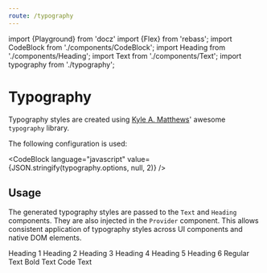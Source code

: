```yaml
---
route: /typography
---
```


import {Playground} from 'docz'
import {Flex} from 'rebass';
import CodeBlock from './components/CodeBlock';
import Heading from './components/Heading';
import Text from './components/Text';
import typography from './typography';

# Typography

Typography styles are created using [Kyle A. Matthews](https://kyleamathews.github.io/typography.js/)' awesome `typography` library.

The following configuration is used:

<CodeBlock
language="javascript"
value={JSON.stringify(typography.options, null, 2)}
/>

## Usage

The generated typography styles are passed to the `Text` and `Heading` components. They are also injected in the `Provider` component. This allows consistent application of typography styles across UI components and native DOM elements.

<Playground>
  <Flex flexDirection="column">
    <Heading level={1}>Heading 1</Heading>
    <Heading level={2}>Heading 2</Heading>
    <Heading level={3}>Heading 3</Heading>
    <Heading level={4}>Heading 4</Heading>
    <Heading level={5}>Heading 5</Heading>
    <Heading level={6}>Heading 6</Heading>
    <Text>Regular Text</Text>
    <Text bold>Bold Text</Text>
    <Text variant="code">Code Text</Text>
  </Flex>
</Playground>
